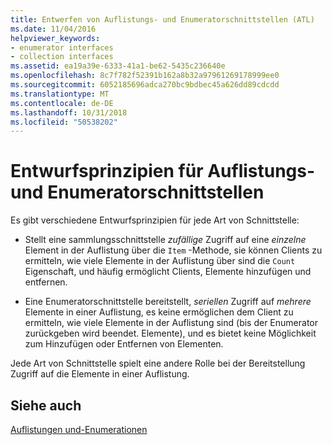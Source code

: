 ```yaml
---
title: Entwerfen von Auflistungs- und Enumeratorschnittstellen (ATL)
ms.date: 11/04/2016
helpviewer_keywords:
- enumerator interfaces
- collection interfaces
ms.assetid: ea19a39e-6333-41a1-be62-5435c236640e
ms.openlocfilehash: 8c7f782f52391b162a8b32a97961269178999ee0
ms.sourcegitcommit: 6052185696adca270bc9bdbec45a626dd89cdcdd
ms.translationtype: MT
ms.contentlocale: de-DE
ms.lasthandoff: 10/31/2018
ms.locfileid: "50538202"
---
```

# <a name="design-principles-for-collection-and-enumerator-interfaces"></a>Entwurfsprinzipien für Auflistungs- und Enumeratorschnittstellen

Es gibt verschiedene Entwurfsprinzipien für jede Art von Schnittstelle:

- Stellt eine sammlungsschnittstelle *zufällige* Zugriff auf eine *einzelne* Element in der Auflistung über die `Item` -Methode, sie können Clients zu ermitteln, wie viele Elemente in der Auflistung über sind die `Count` Eigenschaft, und häufig ermöglicht Clients, Elemente hinzufügen und entfernen.

- Eine Enumeratorschnittstelle bereitstellt, *seriellen* Zugriff auf *mehrere* Elemente in einer Auflistung, es keine ermöglichen dem Client zu ermitteln, wie viele Elemente in der Auflistung sind (bis der Enumerator zurückgeben wird beendet. Elemente), und es bietet keine Möglichkeit zum Hinzufügen oder Entfernen von Elementen.

Jede Art von Schnittstelle spielt eine andere Rolle bei der Bereitstellung Zugriff auf die Elemente in einer Auflistung.

## <a name="see-also"></a>Siehe auch

[Auflistungen und-Enumerationen](../atl/atl-collections-and-enumerators.md)

